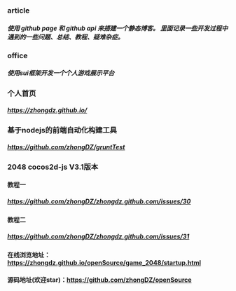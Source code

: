 ### article 
##### 使用 github page 和 github api 来搭建一个静态博客。 里面记录一些开发过程中遇到的一些问题、总结、教程、疑难杂症。

### office
##### 使用sui框架开发一个个人游戏展示平台

### 个人首页
##### https://zhongdz.github.io/

### 基于nodejs的前端自动化构建工具
##### https://github.com/zhongDZ/gruntTest

### 2048 cocos2d-js V3.1版本
#### 教程一  
##### https://github.com/zhongDZ/zhongdz.github.com/issues/30

#### 教程二
##### https://github.com/zhongDZ/zhongdz.github.com/issues/31

#### 在线浏览地址：https://zhongdz.github.io/openSource/game_2048/startup.html
#### 源码地址(欢迎star)：https://github.com/zhongDZ/openSource
